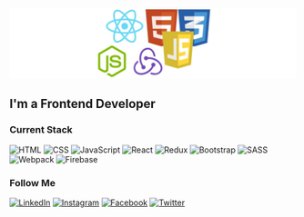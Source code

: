 ![Header](https://github.com/AntonKiylo/AntonKiylo/blob/master/assets/fix-and-debug-html-css-javascript-reactjs-code.jpg)

## I'm a Frontend Developer

### Current Stack
![HTML](https://img.shields.io/badge/-html-000?style=for-the-badge&logo=html5)
![CSS](https://img.shields.io/badge/-CSS-000?style=for-the-badge&logo=CSS3)
![JavaScript](https://img.shields.io/badge/-javascript-000?style=for-the-badge&logo=javascript)
![React](https://img.shields.io/badge/-react-000?style=for-the-badge&logo=react)
![Redux](https://img.shields.io/badge/-redux-000?style=for-the-badge&logo=redux)
![Bootstrap](https://img.shields.io/badge/-bootstrap-000?style=for-the-badge&logo=bootstrap)
![SASS](https://img.shields.io/badge/-sass-000?style=for-the-badge&logo=sass)
![Webpack](https://img.shields.io/badge/-webpack-000?style=for-the-badge&logo=webpack)
![Firebase](https://img.shields.io/badge/-firebase-000?style=for-the-badge&logo=firebase)

### Follow Me
[![LinkedIn](https://img.shields.io/badge/-linkedin-000?style=for-the-badge&logo=linkedin)](https://www.linkedin.com/in/anton-kiylo/)
[![Instagram](https://img.shields.io/badge/-instagram-000?style=for-the-badge&logo=instagram)](https://www.instagram.com/anton_kiilo/)
[![Facebook](https://img.shields.io/badge/-facebook-000?style=for-the-badge&logo=facebook)](https://www.facebook.com/anton.kiylo/)
[![Twitter](https://img.shields.io/badge/-twitter-000?style=for-the-badge&logo=twitter)](https://twitter.com/Anton_Kiylo)